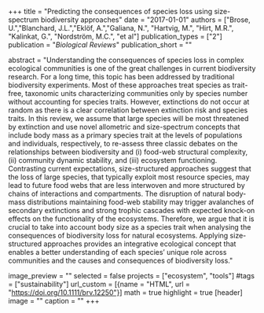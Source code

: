 +++
title = "Predicting the consequences of species loss using size-spectrum biodiversity approaches"
date = "2017-01-01"
authors = ["Brose, U.","Blanchard, J.L.","Eklöf, A.","Galiana, N.", "Hartvig, M.", "Hirt, M.R.", "Kalinkat, G.", "Nordström, M.C.", "et al"]
publication_types = ["2"]
publication = "_Biological Reviews_"
publication_short = ""

abstract = "Understanding the consequences of species loss in complex ecological communities is one of the great challenges in current biodiversity research. For a long time, this topic has been addressed by traditional biodiversity experiments. Most of these approaches treat species as trait-free, taxonomic units characterizing communities only by species number without accounting for species traits. However, extinctions do not occur at random as there is a clear correlation between extinction risk and species traits. In this review, we assume that large species will be most threatened by extinction and use novel allometric and size-spectrum concepts that include body mass as a primary species trait at the levels of populations and individuals, respectively, to re-assess three classic debates on the relationships between biodiversity and (i) food-web structural complexity, (ii) community dynamic stability, and (iii) ecosystem functioning. Contrasting current expectations, size-structured approaches suggest that the loss of large species, that typically exploit most resource species, may lead to future food webs that are less interwoven and more structured by chains of interactions and compartments. The disruption of natural body-mass distributions maintaining food-web stability may trigger avalanches of secondary extinctions and strong trophic cascades with expected knock-on effects on the functionality of the ecosystems. Therefore, we argue that it is crucial to take into account body size as a species trait when analysing the consequences of biodiversity loss for natural ecosystems. Applying size-structured approaches provides an integrative ecological concept that enables a better understanding of each species’ unique role across communities and the causes and consequences of biodiversity loss."

image_preview = ""
selected = false
projects = ["ecosystem", "tools"]
#tags = ["sustainability"]
url_custom = [{name = "HTML", url = "https://doi.org/10.1111/brv.12250"}]
math = true
highlight = true
[header]
image = ""
caption = ""
+++


